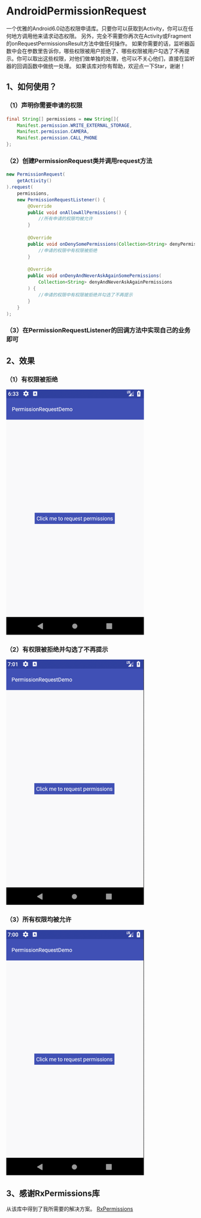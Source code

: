 # AndroidPermissionRequest
一个优雅的Android6.0动态权限申请库。只要你可以获取到Activity，你可以在任何地方调用他来请求动态权限。
另外，完全不需要你再次在Activity或Fragment的onRequestPermissionsResult方法中做任何操作。
如果你需要的话，监听器函数中会在参数里告诉你，哪些权限被用户拒绝了、哪些权限被用户勾选了不再提示。你可以取出这些权限，对他们做单独的处理，也可以不关心他们，直接在监听器的回调函数中做统一处理。
如果该库对你有帮助，欢迎点一下Star，谢谢！
## 1、如何使用？
### （1）声明你需要申请的权限
``` java
final String[] permissions = new String[]{
    Manifest.permission.WRITE_EXTERNAL_STORAGE,
    Manifest.permission.CAMERA,
    Manifest.permission.CALL_PHONE
};
```
### （2）创建PermissionRequest类并调用request方法
``` java
new PermissionRequest(
    getActivity()
).request(
    permissions,
    new PermissionRequestListener() {
        @Override
        public void onAllowAllPermissions() {
            //所有申请的权限均被允许
        }

        @Override
        public void onDenySomePermissions(Collection<String> denyPermissions) {
            //申请的权限中有权限被拒绝
        }

        @Override
        public void onDenyAndNeverAskAgainSomePermissions(
            Collection<String> denyAndNeverAskAgainPermissions
        ) {
            //申请的权限中有权限被拒绝并勾选了不再提示
        }
    }
);
```
### （3）在PermissionRequestListener的回调方法中实现自己的业务即可
## 2、效果
### （1）有权限被拒绝
![image](https://github.com/PhoenixGuo/AndroidPermissionRequest/blob/master/gif/Deny.gif)
### （2）有权限被拒绝并勾选了不再提示
![image](https://github.com/PhoenixGuo/AndroidPermissionRequest/blob/master/gif/DenyAndNeverAsk.gif)
### （3）所有权限均被允许
![image](https://github.com/PhoenixGuo/AndroidPermissionRequest/blob/master/gif/AllAllow.gif)
## 3、感谢RxPermissions库
从该库中得到了我所需要的解决方案。
[RxPermissions](https://github.com/tbruyelle/RxPermissions)
